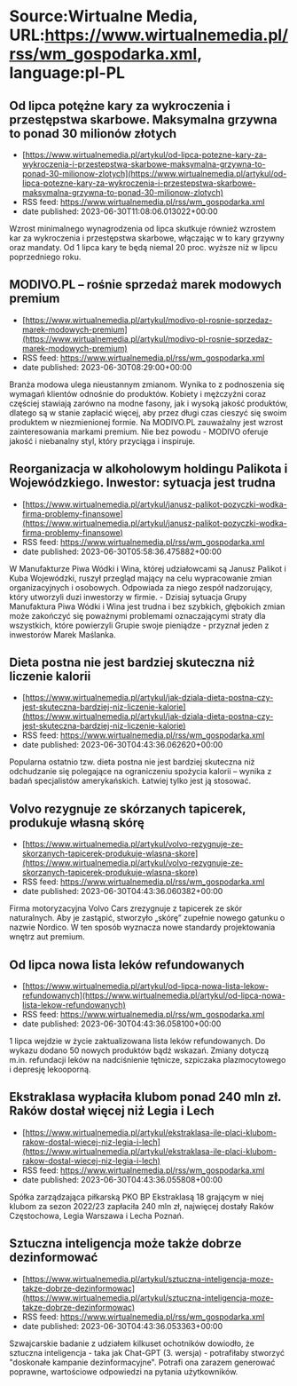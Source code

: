 # Source:Wirtualne Media, URL:https://www.wirtualnemedia.pl/rss/wm_gospodarka.xml, language:pl-PL

## Od lipca potężne kary za wykroczenia i przestępstwa skarbowe. Maksymalna grzywna to ponad 30 milionów złotych
 - [https://www.wirtualnemedia.pl/artykul/od-lipca-potezne-kary-za-wykroczenia-i-przestepstwa-skarbowe-maksymalna-grzywna-to-ponad-30-milionow-zlotych](https://www.wirtualnemedia.pl/artykul/od-lipca-potezne-kary-za-wykroczenia-i-przestepstwa-skarbowe-maksymalna-grzywna-to-ponad-30-milionow-zlotych)
 - RSS feed: https://www.wirtualnemedia.pl/rss/wm_gospodarka.xml
 - date published: 2023-06-30T11:08:06.013022+00:00

Wzrost minimalnego wynagrodzenia od lipca skutkuje również wzrostem kar za wykroczenia i przestępstwa skarbowe, włączając w to kary grzywny oraz mandaty. Od 1 lipca kary te będą niemal 20 proc. wyższe niż w lipcu poprzedniego roku.

## MODIVO.PL – rośnie sprzedaż marek modowych premium
 - [https://www.wirtualnemedia.pl/artykul/modivo-pl-rosnie-sprzedaz-marek-modowych-premium](https://www.wirtualnemedia.pl/artykul/modivo-pl-rosnie-sprzedaz-marek-modowych-premium)
 - RSS feed: https://www.wirtualnemedia.pl/rss/wm_gospodarka.xml
 - date published: 2023-06-30T08:29:00+00:00

Branża modowa ulega nieustannym zmianom. Wynika to z podnoszenia się wymagań klientów odnośnie do produktów. Kobiety i mężczyźni coraz częściej stawiają zarówno na modne fasony, jak i wysoką jakość produktów, dlatego są w stanie zapłacić więcej, aby przez długi czas cieszyć się swoim produktem w niezmienionej formie. Na MODIVO.PL zauważalny jest wzrost zainteresowania markami premium. Nie bez powodu - MODIVO oferuje jakość i niebanalny styl, który przyciąga i inspiruje.

## Reorganizacja w alkoholowym holdingu Palikota i Wojewódzkiego. Inwestor: sytuacja jest trudna
 - [https://www.wirtualnemedia.pl/artykul/janusz-palikot-pozyczki-wodka-firma-problemy-finansowe](https://www.wirtualnemedia.pl/artykul/janusz-palikot-pozyczki-wodka-firma-problemy-finansowe)
 - RSS feed: https://www.wirtualnemedia.pl/rss/wm_gospodarka.xml
 - date published: 2023-06-30T05:58:36.475882+00:00

W Manufakturze Piwa Wódki i Wina, której udziałowcami są Janusz Palikot i Kuba Wojewódzki, ruszył przegląd mający na celu wypracowanie zmian organizacyjnych i osobowych. Odpowiada za niego zespół nadzorujący, który utworzyli duzi inwestorzy w firmie. - Dzisiaj sytuacja Grupy Manufaktura Piwa Wódki i Wina jest trudna i bez szybkich, głębokich zmian może zakończyć się poważnymi problemami oznaczającymi straty dla wszystkich, które powierzyli Grupie swoje pieniądze - przyznał jeden z inwestorów Marek Maślanka.

## Dieta postna nie jest bardziej skuteczna niż liczenie kalorii
 - [https://www.wirtualnemedia.pl/artykul/jak-dziala-dieta-postna-czy-jest-skuteczna-bardziej-niz-liczenie-kalorie](https://www.wirtualnemedia.pl/artykul/jak-dziala-dieta-postna-czy-jest-skuteczna-bardziej-niz-liczenie-kalorie)
 - RSS feed: https://www.wirtualnemedia.pl/rss/wm_gospodarka.xml
 - date published: 2023-06-30T04:43:36.062620+00:00

Popularna ostatnio tzw. dieta postna nie jest bardziej skuteczna niż odchudzanie się polegające na ograniczeniu spożycia kalorii – wynika z badań specjalistów amerykańskich. Łatwiej tylko jest ją stosować.

## Volvo rezygnuje ze skórzanych tapicerek, produkuje własną skórę
 - [https://www.wirtualnemedia.pl/artykul/volvo-rezygnuje-ze-skorzanych-tapicerek-produkuje-wlasna-skore](https://www.wirtualnemedia.pl/artykul/volvo-rezygnuje-ze-skorzanych-tapicerek-produkuje-wlasna-skore)
 - RSS feed: https://www.wirtualnemedia.pl/rss/wm_gospodarka.xml
 - date published: 2023-06-30T04:43:36.060382+00:00

Firma motoryzacyjna Volvo Cars zrezygnuje z tapicerek ze skór naturalnych. Aby je zastąpić, stworzyło „skórę” zupełnie nowego gatunku o nazwie Nordico. W ten sposób wyznacza nowe standardy projektowania wnętrz aut premium.

## Od lipca nowa lista leków refundowanych
 - [https://www.wirtualnemedia.pl/artykul/od-lipca-nowa-lista-lekow-refundowanych](https://www.wirtualnemedia.pl/artykul/od-lipca-nowa-lista-lekow-refundowanych)
 - RSS feed: https://www.wirtualnemedia.pl/rss/wm_gospodarka.xml
 - date published: 2023-06-30T04:43:36.058100+00:00

1 lipca wejdzie w życie zaktualizowana lista leków refundowanych. Do wykazu dodano 50 nowych produktów bądź wskazań. Zmiany dotyczą m.in. refundacji leków na nadciśnienie tętnicze, szpiczaka plazmocytowego i depresję lekooporną.

## Ekstraklasa wypłaciła klubom ponad 240 mln zł. Raków dostał więcej niż Legia i Lech
 - [https://www.wirtualnemedia.pl/artykul/ekstraklasa-ile-placi-klubom-rakow-dostal-wiecej-niz-legia-i-lech](https://www.wirtualnemedia.pl/artykul/ekstraklasa-ile-placi-klubom-rakow-dostal-wiecej-niz-legia-i-lech)
 - RSS feed: https://www.wirtualnemedia.pl/rss/wm_gospodarka.xml
 - date published: 2023-06-30T04:43:36.055808+00:00

Spółka zarządzająca piłkarską PKO BP Ekstraklasą 18 grającym w niej klubom za sezon 2022/23 zapłaciła 240 mln zł, najwięcej dostały Raków Częstochowa, Legia Warszawa i Lecha Poznań.

## Sztuczna inteligencja może także dobrze dezinformować
 - [https://www.wirtualnemedia.pl/artykul/sztuczna-inteligencja-moze-takze-dobrze-dezinformowac](https://www.wirtualnemedia.pl/artykul/sztuczna-inteligencja-moze-takze-dobrze-dezinformowac)
 - RSS feed: https://www.wirtualnemedia.pl/rss/wm_gospodarka.xml
 - date published: 2023-06-30T04:43:36.053363+00:00

Szwajcarskie badanie z udziałem kilkuset ochotników dowiodło, że sztuczna inteligencja - taka jak Chat-GPT (3. wersja) - potrafiłaby stworzyć "doskonałe kampanie dezinformacyjne". Potrafi ona zarazem generować poprawne, wartościowe odpowiedzi na pytania użytkowników.

